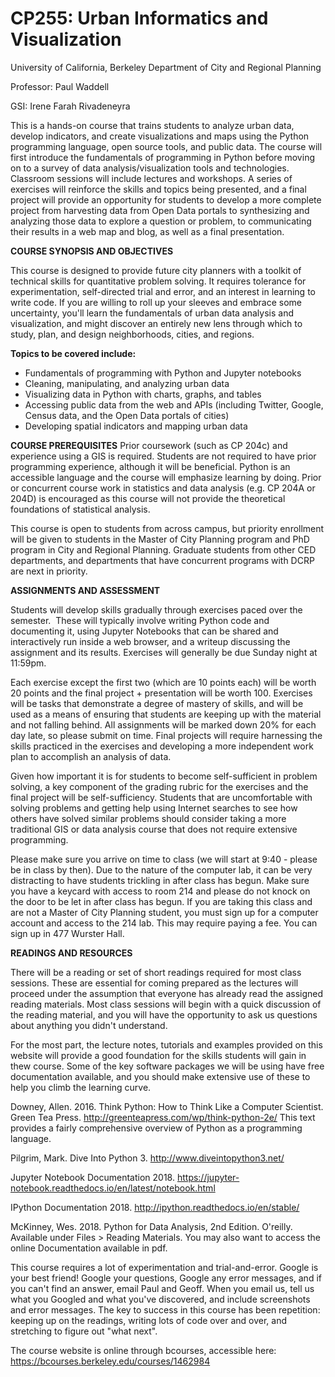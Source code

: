 # CP255: Urban Informatics and Visualization
 
University of California, Berkeley
Department of City and Regional Planning

Professor: Paul Waddell

GSI: Irene Farah Rivadeneyra

This is a hands-on course that trains students to analyze urban data, develop indicators, and create visualizations and maps using the Python programming language, open source tools, and public data.  The course will first introduce the fundamentals of programming in Python before moving on to a survey of data analysis/visualization tools and technologies.  Classroom sessions will include lectures and workshops.  A series of exercises will reinforce the skills and topics being presented, and a final project will provide an opportunity for students to develop a more complete project from harvesting data from Open Data portals to synthesizing and analyzing those data to explore a question or problem, to communicating their results in a web map and blog, as well as a final presentation.


**COURSE SYNOPSIS AND OBJECTIVES**

This course is designed to provide future city planners with a toolkit of technical skills for quantitative problem solving.  It requires tolerance for experimentation, self-directed trial and error, and an interest in learning to write code.  If you are willing to roll up your sleeves and embrace some uncertainty, you'll learn the fundamentals of urban data analysis and visualization, and might discover an entirely new lens through which to study, plan, and design neighborhoods, cities, and regions.

**Topics to be covered include:**

- Fundamentals of programming with Python and Jupyter notebooks
- Cleaning, manipulating, and analyzing urban data
- Visualizing data in Python with charts, graphs, and tables
- Accessing public data from the web and APIs (including Twitter, Google, Census data, and the Open Data portals of cities)
- Developing spatial indicators and mapping urban data

**COURSE PREREQUISITES**
Prior coursework (such as CP 204c) and experience using a GIS is required. Students are not required to have prior programming experience, although it will be beneficial. Python is an accessible language and the course will emphasize learning by doing.  Prior or concurrent course work in statistics and data analysis (e.g. CP 204A or 204D) is encouraged as this course will not provide the theoretical foundations of statistical analysis.

This course is open to students from across campus, but priority enrollment will be given to students in the Master of City Planning program and PhD program in City and Regional Planning.  Graduate students from other CED departments, and departments that have concurrent programs with DCRP are next in priority.

**ASSIGNMENTS AND ASSESSMENT**

Students will develop skills gradually through exercises paced over the semester.  These will typically involve writing Python code and documenting it, using Jupyter Notebooks that can be shared and interactively run inside a web browser, and a writeup discussing the assignment and its results. Exercises will generally be due Sunday night at 11:59pm.

Each exercise except the first two (which are 10 points each) will be worth 20 points and the final project + presentation will be worth 100.  Exercises will be tasks that demonstrate a degree of mastery of skills, and will be used as a means of ensuring that students are keeping up with the material and not falling behind. All assignments will be marked down 20% for each day late, so please submit on time. Final projects will require harnessing the skills practiced in the exercises and developing a more independent work plan to accomplish an analysis of data.

Given how important it is for students to become self-sufficient in problem solving, a key component of the grading rubric for the exercises and the final project will be self-sufficiency.  Students that are uncomfortable with solving problems and getting help using Internet searches to see how others have solved similar problems should consider taking a more traditional GIS or data analysis course that does not require extensive programming.

Please make sure you arrive on time to class (we will start at 9:40 - please be in class by then). Due to the nature of the computer lab, it can be very distracting to have students trickling in after class has begun. Make sure you have a keycard with access to room 214 and please do not knock on the door to be let in after class has begun. If you are taking this class and are not a Master of City Planning student, you must sign up for a computer account and access to the 214 lab. This may require paying a fee. You can sign up in 477 Wurster Hall. 

**READINGS AND RESOURCES**

There will be a reading or set of short readings required for most class sessions. These are essential for coming prepared as the lectures will proceed under the assumption that everyone has already read the assigned reading materials. Most class sessions will begin with a quick discussion of the reading material, and you will have the opportunity to ask us questions about anything you didn't understand.

For the most part, the lecture notes, tutorials and examples provided on this website will provide a good foundation for the skills students will gain in thew course.  Some of the key software packages we will be using have free documentation available, and you should make extensive use of these to help you climb the learning curve.


Downey, Allen.  2016. Think Python: How to Think Like a Computer Scientist.  Green Tea Press.  http://greenteapress.com/wp/think-python-2e/ This text provides a fairly comprehensive overview of Python as a programming language.

Pilgrim, Mark. Dive Into Python 3. http://www.diveintopython3.net/

Jupyter Notebook Documentation 2018. https://jupyter-notebook.readthedocs.io/en/latest/notebook.html
 
IPython Documentation 2018. http://ipython.readthedocs.io/en/stable/ 

McKinney, Wes. 2018. Python for Data Analysis, 2nd Edition.  O'reilly. Available under Files > Reading Materials. You may also want to access the online Documentation available in pdf.

This course requires a lot of experimentation and trial-and-error. Google is your best friend! Google your questions, Google any error messages, and if you can't find an answer, email Paul and Geoff. When you email us, tell us what you Googled and what you've discovered, and include screenshots and error messages. The key to success in this course has been repetition: keeping up on the readings, writing lots of code over and over, and stretching to figure out "what next".

The course website is online through bcourses, accessible here: https://bcourses.berkeley.edu/courses/1462984